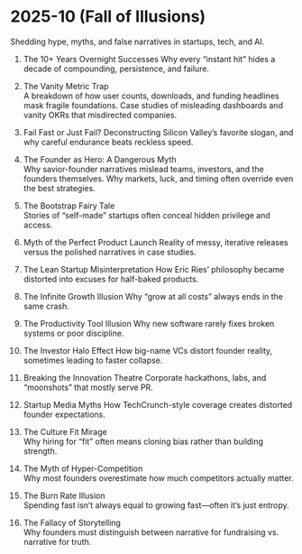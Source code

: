 # 2025-10 (Fall of Illusions)

Shedding hype, myths, and false narratives in startups, tech, and AI.

1. The 10+ Years Overnight Successes
   Why every “instant hit” hides a decade of compounding, persistence, and failure.
2. The Vanity Metric Trap  
   A breakdown of how user counts, downloads, and funding headlines mask fragile foundations. Case studies of misleading dashboards and vanity OKRs that misdirected companies.
3. Fail Fast or Just Fail?
   Deconstructing Silicon Valley’s favorite slogan, and why careful endurance beats reckless speed.
7. The Founder as Hero: A Dangerous Myth  
   Why savior-founder narratives mislead teams, investors, and the founders themselves. Why markets, luck, and timing often override even the best strategies.
9. The Bootstrap Fairy Tale  
   Stories of “self-made” startups often conceal hidden privilege and access.  
10. Myth of the Perfect Product Launch
    Reality of messy, iterative releases versus the polished narratives in case studies.
12. The Lean Startup Misinterpretation
    How Eric Ries’ philosophy became distorted into excuses for half-baked products.
13. The Infinite Growth Illusion
    Why “grow at all costs” always ends in the same crash.
17. The Productivity Tool Illusion
    Why new software rarely fixes broken systems or poor discipline.  
18. The Investor Halo Effect
    How big-name VCs distort founder reality, sometimes leading to faster collapse.
23. Breaking the Innovation Theatre
    Corporate hackathons, labs, and “moonshots” that mostly serve PR.
    
19. Startup Media Myths
    How TechCrunch-style coverage creates distorted founder expectations.  
21. The Culture Fit Mirage  
    Why hiring for “fit” often means cloning bias rather than building strength.
22. The Myth of Hyper-Competition  
    Why most founders overestimate how much competitors actually matter.  
24. The Burn Rate Illusion  
    Spending fast isn’t always equal to growing fast—often it’s just entropy.  
25. The Fallacy of Storytelling  
    Why founders must distinguish between narrative for fundraising vs. narrative for truth.